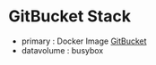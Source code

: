 # GitBucket Stack

* primary : Docker Image [GitBucket](https://hub.docker.com/r/miyabis/gitbucket/)
* datavolume : busybox
